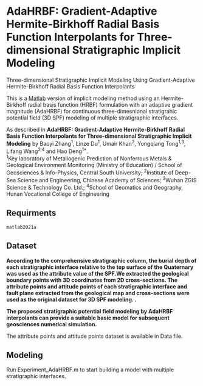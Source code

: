 # AdaHRBF: Gradient-Adaptive Hermite-Birkhoff Radial Basis Function Interpolants for Three-dimensional Stratigraphic Implicit Modeling
Three-dimensional Stratigraphic Implicit Modeling Using Gradient-Adaptive Hermite-Birkhoff Radial Basis Function Interpolants

This is a [Matlab](https://ww2.mathworks.cn/en/products/matlab.html) version of implicit modeling method using an Hermite-Birkhoff radial basis function (HRBF) formulation with an adaptive gradient magnitude (AdaHRBF) for continuous three-dimesnional stratigrahic potential field (3D SPF) modeling of multiple stratigraphic interfaces.  

As described in **AdaHRBF: Gradient-Adaptive Hermite-Birkhoff Radial Basis Function Interpolants for Three-dimensional Stratigraphic Implicit Modeling** by Baoyi Zhang<sup>1</sup>, 
Linze Du<sup>1</sup>,
Umair Khan<sup>2</sup>, 
Yongqiang Tong<sup>1,3</sup>,
Lifang Wang<sup>3,4</sup> and
Hao Deng<sup>1*</sup>.   
<sup>1</sup>Key laboratory of Metallogenic Prediction of Nonferrous Metals & Geological Environment Monitoring (Ministry of Education) / School of Geosciences & Info-Physics, Central South University; <sup>2</sup>Institute of Deep-Sea Science and Engineering, Chinese Academy of Sciences; <sup>3</sup>Wuhan ZGIS Science & Technology Co. Ltd.; <sup>4</sup>School of Geomatics and Geography, Hunan Vocational College of Engineering

## Requirments

```
matlab2021a
```

## Dataset

**According to the comprehensive stratigraphic column, the burial depth of each stratigraphic interface relative to the top surface of the Quaternary was used as the attribute value of the SPF.We extracted the geological boundary points with 3D coordinates from 2D cross-sections. The attribute points and attitude points of each stratigraphic interface and fault plane extracted from the geological map and cross-sections were used as the original dataset for 3D SPF modeling. .** 

**The proposed stratigraphic potential field modeling by AdaHRBF interpolants can provide a suitable basic model for subsequent geosciences numerical simulation.**

The attribute points and attitude points dataset is available in Data file.

## Modeling

Run Experiment_AdaHRBF.m to start building a model with multiple stratigraphic interfaces.

